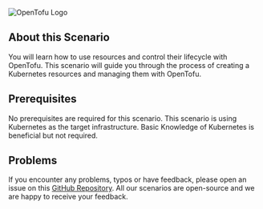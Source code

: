![OpenTofu Logo](https://raw.githubusercontent.com/opentofu/brand-artifacts/main/full/transparent/SVG/on-light.svg)


## About this Scenario

You will learn how to use resources and control their lifecycle with OpenTofu. This scenario will guide you through the process of creating a Kubernetes resources and managing them with OpenTofu.

## Prerequisites

No prerequisites are required for this scenario. This scenario is using Kubernetes as the target infrastructure. Basic Knowledge of Kubernetes is beneficial but not required.

## Problems

If you encounter any problems, typos or have feedback, please open an issue on this [GitHub Repository](https://github.com/peak-scale/koda-scenarios). All our scenarios are open-source and we are happy to receive your feedback.